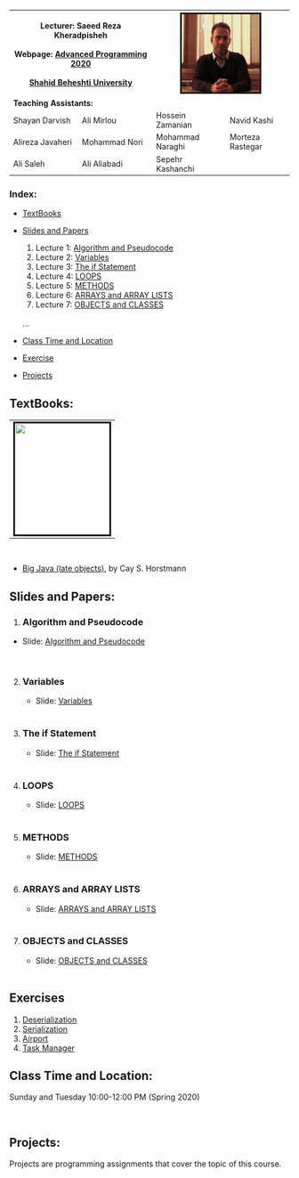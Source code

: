 
<table>
  <tr>
    <th colspan="2">
      <span style="font-weight:bold">Lecturer: </span>
      <span>Saeed Reza Kheradpisheh</span>
      <br><br>
      <span style="font-weight:bold">Webpage:</span> 
      <a href="https://srkh.github.io/AP-CS-SBU/">Advanced Programming 2020</a> 
      <br><br>
      <a href="http://en.sbu.ac.ir/">Shahid Beheshti University</a>
    </th>
    <th colspan="2"><img src="./images/SRKH.jpg" alt="" border='3' height='140' width='140'/></th>
  </tr>
  <tr>
    <td colspan="4"><span style="font-weight:bold">Teaching Assistants:</span></td>
  </tr>
  <tr>
    <td>Shayan Darvish</td>
    <td>Ali Mirlou</td>
    <td>Hossein Zamanian</td>
    <td>Navid Kashi</td>
  </tr>
  <tr>
    <td>Alireza Javaheri</td>
    <td>Mohammad Nori</td>
    <td>Mohammad Naraghi</td>
    <td>Morteza Rastegar</td>
  </tr>
   <tr>
   <td>Ali Saleh</td>
    <td>Ali Aliabadi</td>
    <td>Sepehr Kashanchi</td>
  </tr>
</table>

### **Index:**
- [TextBooks](#TextBooks)
- [Slides and Papers](#Slides-and-Papers)
  1. Lecture 1: [Algorithm and  Pseudocode](#Algorithm-and-Pseudocode) 
  2. Lecture 2: [Variables](#Variables)
  3. Lecture 3: [The if Statement](#The-if-Statement)
  4. Lecture 4: [LOOPS](#LOOPS)
  5. Lecture 5: [METHODS](#METHODS)  
  6. Lecture 6: [ARRAYS and ARRAY LISTS](#ARRAYS-and-ARRAY-LISTS")
  7. Lecture 7: [OBJECTS and CLASSES](#OBJECTS-and-CLASSES)
  <br>
  ...
  
- [Class Time and Location](#Class-Time-and-Location)
  
- [Exercise](#Exercise)

- [Projects](#Projects)


## <a name="TextBooks"></a>TextBooks:

<table class="tg">
  <tr>
    <td class="tg-0lax"><img src=".\images\book\big_java.png" alt="" border='3' height='200' width='170' /></td>
  </tr>
</table>

<br>

* [Big Java (late objects)](https://www.wiley.com/en-gb/Big+Java%3A+Late+Objects%2C+1st+Edition-p-9781118087886), by Cay S. Horstmann


## <a name="Slides-and-Papers"></a>Slides and Papers:

1. ### <a name="Algorithm-and-Pseudocode"></a>Algorithm and  Pseudocode  


- Slide: [Algorithm and  Pseudocode ](./slides/Lecture_1.pdf) 
<br>
 
 
2. ### <a name="Variables"></a>Variables  
  
   - Slide: [Variables ](./slides/Lecture_02.pdf)  
   <br>
 
3. ### <a name="The-if-Statement"></a>The if Statement  

    
   - Slide: [The if Statement ](./slides/Lecture_03.pdf)  <br>
    <br>
   
4. ### <a name="LOOPS"></a>LOOPS

   - Slide: [LOOPS ](./slides/Lecture_04.pdf) 
   <br>

5. ### <a name="METHODS"></a>METHODS  
   
   - Slide: [METHODS ](./slides/Lecture_05.pdf)  <br>
   <br>
   
6. ###   <a name="ARRAYS-and-ARRAY-LISTS"></a>ARRAYS and ARRAY LISTS

   - Slide: [ARRAYS and ARRAY LISTS ](./slides/Lecture_06.pdf) 
    <br>

7. ###  <a name="OBJECTS-and-CLASSES"></a>OBJECTS and CLASSES

    - Slide: [OBJECTS and CLASSES](./slides/Lecture_07.pdf)
    <br>
    
## <a name="Exercise"></a> Exercises
    
1. [Deserialization]()
2. [Serialization]()
3. [Airport](https://srkh.github.io/AP-CS-SBU/Exercise/Airport)
4. [Task Manager]()
    

## <a name="Class-Time-and-Location"></a>Class Time and Location:
Sunday and Tuesday 10:00-12:00 PM (Spring 2020)

<br>

## <a name="Projects"></a>Projects:
Projects are programming assignments that cover the topic of this course. 

